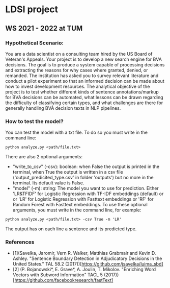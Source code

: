 # LDSI project
## WS 2021 - 2022 at TUM
### Hypothetical Scenario:
You are a data scientist on a consulting team hired by the US Board of Veteran's Appeals.
Your project is to develop a new search engine for BVA decisions. The goal is to produce a
system capable of processing decisions and extracting the reasons for why cases where
granted, denied, or remanded. The institution has asked you to survey relevant literature and
conduct a pilot experiment so that an informed decision can be made about how to invest
development resources. The analytical objective of the project is to test whether different
kinds of sentence annotations/markup for BVA decisions can be automated, what lessons can
be drawn regarding the difficulty of classifying certain types, and what challenges are there for
generally handling BVA decision texts in NLP pipelines.

### How to test the model?
You can test the model with a txt file. To do so you must write in the command line:
```
python analyze.py <path/file.txt>
```
There are also 2 optional arguments:
- "write_to_csv" (-csv): boolean: when False the output is printed in the terminal, 
when True the output is written in a csv file ('output_predicited_type.csv' in folder 'outputs') but no more in the terminal. Its default value is False.
- "model" (-m): string: The model you want to use for prediction. Either 'LR&TFIDF' for Logistic Regression with TF-IDF embeddings (default) or or 'LR' for Logistic Regression with Fasttext embeddings or 'RF' for Random Forest with Fasttext embeddings.
To use these optional arguments, you must write in the command line, for example:
```
python analyze.py <path/file.txt> -csv True -m 'LR'
```
The output has on each line a sentence and its predicted type.

### References
- [1](Savelka, Jaromir, Vern R. Walker, Matthias Grabmair and Kevin D. Ashley. "Sentence Boundary Detection in Adjudicatory Decisions in the United States." TAL 58.2 (2017))[https://github.com/jsavelka/luima_sbd]
- [2] (P. Bojanowski*, E. Grave*, A. Joulin, T. Mikolov. "Enriching Word Vectors with Subword Information" TACL 5 (2017))[https://github.com/facebookresearch/fastText]
